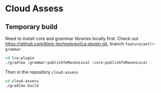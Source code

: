 # Cloud Assess

## Temporary build

Need to install core and grammar libraries locally first.
Check out <https://github.com/kleis-technology/lca-plugin.git>, branch `feature/antlr-grammar`.

```bash
cd lca-plugin
./gradlew :grammar:publishToMavenLocal :core:publishToMavenLocal
```

Then in the repository `cloud-assess`
```bash
cd cloud-assess
./gradlew build
```
